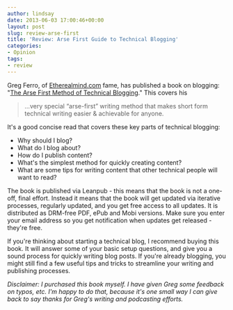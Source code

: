 ```yaml
---
author: lindsay
date: 2013-06-03 17:00:46+00:00
layout: post
slug: review-arse-first
title: 'Review: Arse First Guide to Technical Blogging'
categories:
- Opinion
tags:
- review
---
```


Greg Ferro, of [Etherealmind.com](http://etherealmind.com) fame, has published a book on blogging: "[The Arse First Method of Technical Blogging](https://leanpub.com/Technical-Blogging-Writing-Arse-First)." This covers his

> ...very special “arse-first” writing method that makes short form technical writing easier & achievable for anyone.

It's a good concise read that covers these key parts of technical blogging:

* Why should I blog?
* What do I blog about?
* How do I publish content?
* What's the simplest method for quickly creating content?
* What are some tips for writing content that other technical people will want to read?

The book is published via Leanpub - this means that the book is not a one-off, final effort. Instead it means that the book will get updated via iterative processes, regularly updated, and you get free access to all updates. It is distributed as DRM-free PDF, ePub and Mobi versions. Make sure you enter your email address so you get notification when updates get released - they're free.

If you're thinking about starting a technical blog, I recommend buying this book. It will answer some of your basic setup questions, and give you a sound process for quickly writing blog posts. If you're already blogging, you might still find a few useful tips and tricks to streamline your writing and publishing processes.

_Disclaimer: I purchased this book myself. I have given Greg some feedback on typos, etc. I'm happy to do that, because it's one small way I can give back to say thanks for Greg's writing and podcasting efforts._
